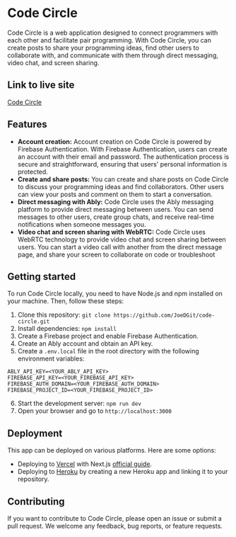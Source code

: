 # Code Circle

Code Circle is a web application designed to connect programmers with each other and facilitate pair programming. With Code Circle, you can create posts to share your programming ideas, find other users to collaborate with, and communicate with them through direct messaging, video chat, and screen sharing.

## Link to live site

[Code Circle](https://code-circle44.vercel.app/home)

## Features

- **Account creation:** Account creation on Code Circle is powered by Firebase Authentication. With Firebase Authentication, users can create an account with their email and password. The authentication process is secure and straightforward, ensuring that users' personal information is protected.
- **Create and share posts:** You can create and share posts on Code Circle to discuss your programming ideas and find collaborators. Other users can view your posts and comment on them to start a conversation.
- **Direct messaging with Ably:** Code Circle uses the Ably messaging platform to provide direct messaging between users. You can send messages to other users, create group chats, and receive real-time notifications when someone messages you.
- **Video chat and screen sharing with WebRTC:** Code Circle uses WebRTC technology to provide video chat and screen sharing between users. You can start a video call with another from the direct message page, and share your screen to collaborate on code or troubleshoot

## Getting started

To run Code Circle locally, you need to have Node.js and npm installed on your machine. Then, follow these steps:

1.  Clone this repository: `git clone https://github.com/JoeDGit/code-circle.git`
2.  Install dependencies: `npm install`
3.  Create a Firebase project and enable Firebase Authentication.
4.  Create an Ably account and obtain an API key.
5.  Create a `.env.local` file in the root directory with the following environment variables:

```
ABLY_API_KEY=<YOUR_ABLY_API_KEY>
FIREBASE_API_KEY=<YOUR_FIREBASE_API_KEY>
FIREBASE_AUTH_DOMAIN=<YOUR_FIREBASE_AUTH_DOMAIN>
FIREBASE_PROJECT_ID=<YOUR_FIREBASE_PROJECT_ID>
```

6.  Start the development server: `npm run dev`
7.  Open your browser and go to `http://localhost:3000`

## Deployment

This app can be deployed on various platforms. Here are some options:

- Deploying to [Vercel](https://vercel.com/docs/platform/deployments) with Next.js [official guide](https://nextjs.org/docs/deployment).
- Deploying to [Heroku](https://devcenter.heroku.com/articles/deploying-nodejs) by creating a new Heroku app and linking it to your repository.

## Contributing

If you want to contribute to Code Circle, please open an issue or submit a pull request. We welcome any feedback, bug reports, or feature requests.
